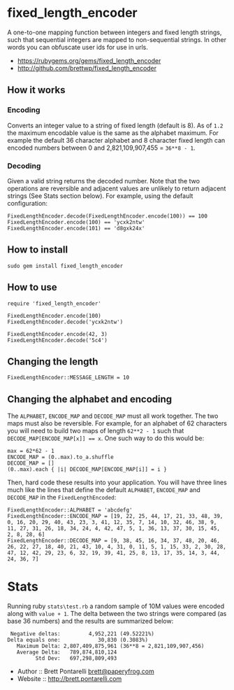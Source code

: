 # fixed_length_encoder

A one-to-one mapping function between integers and fixed length strings, such that sequential
integers are mapped to non-sequential strings.  In other words you can obfuscate user ids for use
in urls.

* https://rubygems.org/gems/fixed_length_encoder
* http://github.com/brettwp/fixed_length_encoder

## How it works

### Encoding

Converts an integer value to a string of fixed length (default is 8).  As of `1.2` the maximum encodable value is the same as the alphabet maximum.  For example the default 36 character alphabet and 8 character fixed length can encoded numbers between 0 and 2,821,109,907,455 = `36**8 - 1`.

### Decoding

Given a valid string returns the decoded number.  Note that the two operations are reversible and
adjacent values are unlikely to return adjacent strings (See Stats section below).  For example, using the default configuration:

    FixedLengthEncoder.decode(FixedLengthEncoder.encode(100)) == 100
    FixedLengthEncoder.encode(100) == 'ycxk2ntw'
    FixedLengthEncoder.encode(101) == 'd8gxk24x'

## How to install

    sudo gem install fixed_length_encoder

## How to use

    require 'fixed_length_encoder'

    FixedLengthEncoder.encode(100)
    FixedLengthEncoder.decode('ycxk2ntw')

    FixedLengthEncoder.encode(42, 3)
    FixedLengthEncoder.decode('5c4')

## Changing the length

    FixedLengthEncoder::MESSAGE_LENGTH = 10

## Changing the alphabet and encoding

The `ALPHABET`, `ENCODE_MAP` and `DECODE_MAP` must all work together.  The two maps must also be
reversible.  For example, for an alphabet of 62 characters you will need to build two maps of
length `62**2 - 1` such that `DECODE_MAP[ENCODE_MAP[x]] == x`.  One such way to do this would be:

    max = 62*62 - 1
    ENCODE_MAP = (0..max).to_a.shuffle
    DECODE_MAP = []
    (0..max).each { |i| DECODE_MAP[ENCODE_MAP[i]] = i }

Then, hard code these results into your application.  You will have three lines much like the lines
that define the default `ALPHABET`, `ENCODE_MAP` and `DECODE_MAP` in the `FixedLengthEncoded`:

    FixedLengthEncoder::ALPHABET = 'abcdefg'
    FixedLengthEncoder::ENCODE_MAP = [19, 22, 25, 44, 17, 21, 33, 48, 39, 0, 16, 20, 29, 40, 43, 23, 3, 41, 12, 35, 7, 14, 10, 32, 46, 38, 9, 11, 27, 31, 26, 18, 34, 24, 4, 42, 47, 5, 1, 36, 13, 37, 30, 15, 45, 2, 8, 28, 6]
    FixedLengthEncoder::DECODE_MAP = [9, 38, 45, 16, 34, 37, 48, 20, 46, 26, 22, 27, 18, 40, 21, 43, 10, 4, 31, 0, 11, 5, 1, 15, 33, 2, 30, 28, 47, 12, 42, 29, 23, 6, 32, 19, 39, 41, 25, 8, 13, 17, 35, 14, 3, 44, 24, 36, 7]

# Stats

Running ruby `stats\test.rb` a random sample of 10M values were encoded along with
`value + 1`.  The delta between the two strings were compared (as base 36 numbers) and the results
are summarized below:

     Negative deltas:         4,952,221 (49.52221%)
    Delta equals one:            30,830 (0.3083%)
       Maximum Delta: 2,807,409,875,961 (36**8 = 2,821,109,907,456)
       Average Delta:   789,874,810,124
             Std Dev:   697,298,809,493

* Author  :: Brett Pontarelli <brett@paperyfrog.com>
* Website :: http://brett.pontarelli.com
